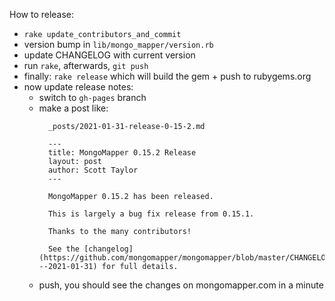 How to release:

  * `rake update_contributors_and_commit`
  * version bump in `lib/mongo_mapper/version.rb`
  * update CHANGELOG with current version
  * run `rake`, afterwards, `git push`
  * finally: `rake release` which will build the gem + push to rubygems.org
  * now update release notes:
    * switch to `gh-pages` branch
    * make a post like:
      ```
        _posts/2021-01-31-release-0-15-2.md

        ---
        title: MongoMapper 0.15.2 Release
        layout: post
        author: Scott Taylor
        ---

        MongoMapper 0.15.2 has been released.

        This is largely a bug fix release from 0.15.1.

        Thanks to the many contributors!

        See the [changelog](https://github.com/mongomapper/mongomapper/blob/master/CHANGELOG.md#0152---2021-01-31) for full details.
      ```
    * push, you should see the changes on mongomapper.com in a minute
